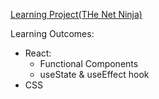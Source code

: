 [Learning Project(THe Net Ninja)](https://www.youtube.com/watch?v=ZCKohZwGZMw&list=PL4cUxeGkcC9iQ7g2eoNXHCJBBBz40S_Lm&ab_channel=TheNetNinja)

Learning Outcomes:
- React:
  - Functional Components
  - useState & useEffect hook
- CSS
